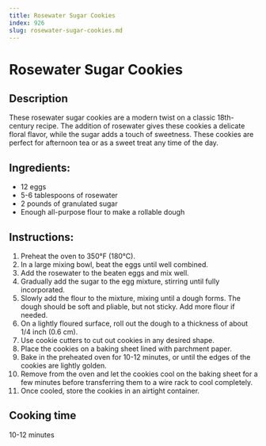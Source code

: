```yaml
---
title: Rosewater Sugar Cookies
index: 926
slug: rosewater-sugar-cookies.md
---
```


# Rosewater Sugar Cookies

## Description
These rosewater sugar cookies are a modern twist on a classic 18th-century recipe. The addition of rosewater gives these cookies a delicate floral flavor, while the sugar adds a touch of sweetness. These cookies are perfect for afternoon tea or as a sweet treat any time of the day.

## Ingredients:
- 12 eggs
- 5-6 tablespoons of rosewater
- 2 pounds of granulated sugar
- Enough all-purpose flour to make a rollable dough

## Instructions:
1. Preheat the oven to 350°F (180°C).
2. In a large mixing bowl, beat the eggs until well combined.
3. Add the rosewater to the beaten eggs and mix well.
4. Gradually add the sugar to the egg mixture, stirring until fully incorporated.
5. Slowly add the flour to the mixture, mixing until a dough forms. The dough should be soft and pliable, but not sticky. Add more flour if needed.
6. On a lightly floured surface, roll out the dough to a thickness of about 1/4 inch (0.6 cm).
7. Use cookie cutters to cut out cookies in any desired shape.
8. Place the cookies on a baking sheet lined with parchment paper.
9. Bake in the preheated oven for 10-12 minutes, or until the edges of the cookies are lightly golden.
10. Remove from the oven and let the cookies cool on the baking sheet for a few minutes before transferring them to a wire rack to cool completely.
11. Once cooled, store the cookies in an airtight container.

## Cooking time
10-12 minutes